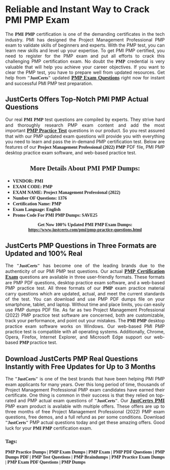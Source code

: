 <h1><strong>Reliable and Instant Way to Crack PMI PMP Exam</strong></h1>

<p style="text-align: justify;">The <span style="font-family:Georgia,serif;"><strong>PMI PMP</strong></span> certification is one of the demanding certificates in the tech industry. PMI has designed the Project Management Professional PMP exam to validate skills of beginners and experts. With the PMP test, you can learn new skills and level up your expertise. To get PMI PMP certified, you need to register for the PMP exam and put all efforts to crack this challenging PMP certification exam. No doubt the <span style="font-family:Georgia,serif;"><strong> PMP</strong></span> credential is very valuable that will help you achieve your career objectives. If you want to clear the PMP test, you have to prepare well from updated resources. Get help from <span style="font-size:14px;"><span style="font-family:Georgia,serif;"><strong>"JustCerts"</strong></span></span> updated <a href="https://www.justcerts.com/pmi/pmp-practice-questions.html"><span style="font-size:16px;"><span style="font-family:Georgia,serif;"><strong>PMP Exam Questions</strong></span></span></a> right now for instant and successful PMI PMP test preparation.</p>

<h2><strong>JustCerts Offers Top-Notch PMI PMP Actual Questions </strong></h2>

<p style="text-align: justify;">Our real <span style="font-family:Georgia,serif;"><strong>PMI PMP</strong></span> test questions are compiled by experts. They strive hard and thoroughly research PMP exam content and add the most important <a href="https://www.justcerts.com/pmi/pmp-practice-questions.html"><span style="font-size:16px;"><span style="font-family:Georgia,serif;"><strong>PMP Practice Test</strong></span></span></a> questions in our product. So you rest assured that with our PMP updated exam questions will provide you with everything you need to learn and pass the in-demand PMP certification test. Below are features of our <span style="font-family:Georgia,serif;"><strong>Project Management Professional (2022) PMP</strong></span> PDF file, PMI PMP desktop practice exam software, and web-based practice test.</p>

<h2 style="text-align: center;"><strong><span style="font-family:Georgia,serif;">More Details About PMI PMP Dumps:</span></strong></h2>

<ul>
	<li style="text-align: justify;"><span style="font-size:14px;"><span style="font-family:Georgia,serif;"><strong>VENDOR: PMI</strong></span></span></li>
	<li style="text-align: justify;"><span style="font-size:14px;"><span style="font-family:Georgia,serif;"><strong>EXAM CODE: PMP</strong></span></span></li>
	<li style="text-align: justify;"><span style="font-size:14px;"><span style="font-family:Georgia,serif;"><strong>EXAM NAME: Project Management Professional (2022)</strong></span></span></li>
	<li style="text-align: justify;"><span style="font-size:14px;"><span style="font-family:Georgia,serif;"><strong>Number OF Questions: 1376</strong></span></span></li>
	<li style="text-align: justify;"><span style="font-size:14px;"><span style="font-family:Georgia,serif;"><strong>Certification Name: PMP</strong></span></span></li>
	<li style="text-align: justify;"><span style="font-size:14px;"><span style="font-family:Georgia,serif;"><strong>Exam Language: English</strong></span></span></li>
	<li style="text-align: justify;"><span style="font-size:14px;"><span style="font-family:Georgia,serif;"><strong>Promo Code For PMI PMP Dumps: SAVE25</strong></span></span></li>
</ul>

<p style="text-align: center;"><strong><span style="font-family:Georgia,serif;"><span style="font-size:14px;">Get Now 100% Updated PMI PMP Exam Dumps:</span> <a href="https://www.justcerts.com/pmi/pmp-practice-questions.html">https://www.justcerts.com/pmi/pmp-practice-questions.html</a></span></strong></p>

<h2><strong>JustCerts PMP Questions in Three Formats are Updated and 100% Real</strong></h2>

<p style="text-align: justify;">The <span style="font-size:14px;"><span style="font-family:Georgia,serif;"><strong>"JustCerts"</strong></span></span> has become one of the leading brands due to the authenticity of our PMI PMP test questions. Our actual <a href="https://www.justcerts.com/pmi/pmp-certification-exams.html"><span style="font-size:16px;"><span style="font-family:Georgia,serif;"><strong>PMP Certification Exam</strong></span></span></a> questions are available in three user-friendly formats. These formats are PMP PDF questions, desktop practice exam software, and a web-based PMP practice test. All three formats of our <strong><span style="font-family:Georgia,serif;"> PMP</span></strong> exam practice material carry questions which are updated, actual, and meet the current standards of the test. You can download and use PMP PDF dumps file on your smartphone, tablet, and laptop. Without time and place limits, you can easily use PMP dumps PDF file. As far as two Project Management Professional (2022) PMP practice test software are concerned, both are customizable, track your performance, and point out your mistakes. The <span style="font-family:Georgia,serif;"><strong>PMI PMP</strong></span> desktop practice exam software works on Windows. Our web-based PMI PMP practice test is compatible with all operating systems. Additionally, Chrome, Opera, Firefox, Internet Explorer, and Microsoft Edge support our web-based <span style="font-family:Georgia,serif;"><strong>PMP </strong></span> practice test.</p>

<h2><strong>Download JustCerts PMP Real Questions Instantly with Free Updates for Up to 3 Months</strong></h2>

<p style="text-align: justify;">The <span style="font-family:Georgia,serif;"><span style="font-size:14px;"><strong>"JustCerts"</strong></span></span> is one of the best brands that have been helping PMI PMP exam applicants for many years. Over this long period of time, thousands of Project Management Professional PMP exam candidates have earned their certificate. One thing is common in their success is that they relied on top-rated and PMP actual exam questions of <span style="font-family:Georgia,serif;"><span style="font-size:14px;"><strong>"JustCerts"</strong></span></span>. Our <a href="https://www.justcerts.com/pmi-certification-exams.html"><span style="font-size:16px;"><span style="font-family:Georgia,serif;"><strong>JustCertrs PMI</strong></span></span></a> PMP exam product is available with multiple offers. These offers are up to three months of free Project Management Professional (2022) PMP exam questions, free demos, and a full refund as per some conditions. Download <span style="font-family:Georgia,serif;"><span style="font-size:14px;"><strong>"JustCerts"</strong></span></span> PMP actual questions today and get these amazing offers. Good luck for your <span style="font-family:Georgia,serif;"><strong>PMI PMP</strong></span> certification exam.</p>

<h3 style="text-align: justify;"><span style="font-family:Georgia,serif;"><strong>Tags:</strong></span></h3>

<p style="text-align: justify;"><span style="font-family:Georgia,serif;"><strong>PMP Practice Dumps | PMP Exam Dumps | PMP Exam | PMP PDF Questions | PMP Dumps PDF | PMP Test Questions | PMP Braindumps | PMP Practice Exam Dumps | PMP Exam PDF Questions | PMP Dumps</strong></span></p>
